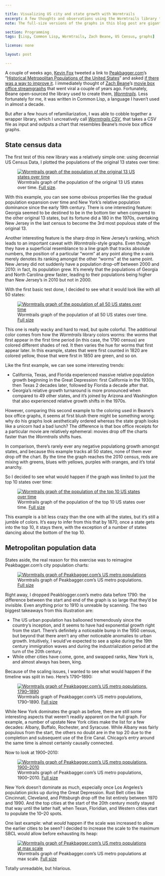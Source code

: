 ```yaml
---

title: Visualizing US city and state growth with Wormtrails
excerpt: A few thoughts and observations using the Wormtrails library to visualize US census data.
note: The full-size versions of the graphs in this blog post are gigantic and very mobile unfriendly. You’ve been warned!

section: Programming
tags: [Lisp, Common Lisp, Wormtrails, Zach Beane, US Census, graphs]

license: none

layout: post

---
```


A couple of weeks ago, [Kevin Fox][1] tweeted a link to [Peakbagger.com][2]’s “[Historical Metropolitan Populations of the United States][3]” and asked [if there was a way to improve it][4]. I immediately thought of [Zach Beane][5]’s [movie box office streamgraphs][6] that went viral a couple of years ago. Fortunately, Beane open-sourced the library used to create them, [*Wormtrails*][7]. Less fortunately for me, it was written in Common Lisp, a language I haven’t used in almost a decade.

But after a few hours of refamiliarization, I was able to cobble together a wrapper library, which I uncreatively call [*Wormtrails CSV*][8], that takes a CSV file as input and outputs a chart that resembles Beane’s movie box office graphs.

## State census data

The first test of this new library was a relatively simple one: using decennial US Census Data, I plotted the populations of the original 13 states over time:

<figure>
    <a href="original-13-states"><img src="/assets/images/wormtrails/states-original-13-thumb.png" alt="Wormtrails graph of the population of the original 13 US states over time"></a>
    <figcaption>Wormtrails graph of the population of the original 13 US states over time. <a href="original-13-states">Full size</a>.</figcaption>
</figure>

With this example, you can see some obvious properties like the gradual population expansion over time and New York’s relative population dominance since the early 19th century. There is one interesting feature: Georgia seemed to be destined to be in the bottom tier when compared to the other original 13 states, but its fortune did a 180 in the 1970s, overtaking New Jersey in the last census to become the 3rd most populous state of the original 13.

Another interesting feature is the sharp drop in New Jersey’s ranking, which leads to an important caveat with *Wormtrails*-style graphs. Even though they have a superficial resemblance to a line graph that tracks absolute numbers, the position of a particular “worm” at any point along the x-axis merely denotes its ranking amongst the other “worms” at the same point. New Jersey did not suddenly have a population drop-off between 2000 and 2010: in fact, its population grew. It’s merely that the populations of Georgia and North Carolina grew faster, leading to their populations being higher than New Jersey’s in 2010 but not in 2000.

With the first basic test done, I decided to see what it would look like with all 50 states:

<figure>
    <a href="all-states"><img src="/assets/images/wormtrails/states-thumb.png" alt="Wormtrails graph of the population of all 50 US states over time"></a>
    <figcaption>Wormtrails graph of the population of all 50 US states over time. <a href="all-states">Full size</a></figcaption>
</figure>

This one is really wacky and hard to read, but quite colorful. The additional color comes from how the *Wormtrails* library colors worms: the worms that first appear in the first time period (in this case, the 1790 census) are colored different shades of red. It then varies the hue for worms that first appear later. In this example, states that were first counted in 1820 are colored yellow, those that were first in 1850 are green, and so on.

Like the first example, we can see some interesting trends:

* California, Texas, and Florida experienced massive relative population growth beginning in the Great Depression: first California in the 1930s, then Texas 2 decades later, followed by Florida a decade after that.
* Georgia’s relative growth turnaround is more pronounced when compared to 49 other states, and it’s joined by Arizona and Washington that also experienced relative growth shifts in the 1970s.

However, comparing this second example to the coloring used in Beane‘s box office graphs, it seems at first blush there might be something wrong: why do his graphs look aesthetically ordered whereas the state graph looks like a unicorn had a bad lunch? The difference is that box office receipts for a particular movie are relatively ephemeral: movies drop off the charts faster than the *Wormtrails* shifts hues.

In comparison, there’s rarely ever any negative populationg growth amongst states, and because this example tracks all 50 states, none of them ever drop off the chart. By the time the graph reaches the 2010 census, reds are mixing with greens, blues with yellows, purples with oranges, and it’s total anarchy.

So I decided to see what would happen if the graph was limited to just the top 10 states over time:

<figure>
    <a href="top-10-states"><img src="/assets/images/wormtrails/states-top-10-thumb.png" alt="Wormtrails graph of the population of the top 10 US states over time"></a>
    <figcaption>Wormtrails graph of the population of the top 10 US states over time. <a href="top-10-states">Full size</a></figcaption>
</figure>

This example is a bit less crazy than the one with all the states, but it’s still a jumble of colors. It’s easy to infer from this that by 1870, once a state gets into the top 10, it stays there, with the exception of a number of states dancing about the bottom of the top 10.

## Metropolitan population data

States aside, the real reason for this exercise was to reimagine Peakbagger.com’s city population charts:

<figure>
    <a href="peakbagger-cities"><img src="/assets/images/wormtrails/peakbagger-cities-thumb.png" alt="Wormtrails graph of Peakbagger.com’s US metro populations"></a>
    <figcaption>Wormtrails graph of Peakbagger.com’s US metro populations. <a href="peakbagger-cities">Full size</a></figcaption>
</figure>

Right away, I dropped Peakblogger.com’s metro data before 1790: the difference between the start and end of the graph is so large that they’d be invisible. Even anything prior to 1910 is unreable by scanning. The two biggest takeaways from this illustration are:

* The US urban population has ballooned tremendously since the country’s inception, and it seems to have had exponential growth right from the start. There’s definitely a noticeable bump in the 1950 census, but beyond that there aren’t any other noticeable anomalies to urban growth. Intuitively, I would’ve expected to see a spike during the 19th century immigration waves and during the industrialization period at the turn of the 20th century.
* While other cities have come, gone, and swapped ranks, New York is, and almost always has been, king.

Because of the scaling issues, I wanted to see what would happen if the timeline was split in two. Here’s 1790–1890:

<figure>
    <a href="peakbagger-cities-1790-1890"><img src="/assets/images/wormtrails/peakbagger-cities-1790-1890-thumb.png" alt="Wormtrails graph of Peakbagger.com’s US metro populations, 1790–1890"></a>
    <figcaption>Wormtrails graph of Peakbagger.com’s US metro populations, 1790–1890. <a href="peakbagger-cities-1790-1890">Full size</a></figcaption>
</figure>

While New York dominates the graph as before, there are still some interesting aspects that weren’t readily apparent on the full graph. For example, a number of upstate New York cities make the list for a few decades: Albany, Buffalo, Rochester, and Syracuse. While Albany was fairly populous from the start, the others no doubt are in the top 20 due to the completion and subsequent use of the Erie Canal. Chicago’s entry around the same time is almost certainly causally connected.

Now to look at 1900–2010:

<figure>
    <a href="peakbagger-cities-1900-2010"><img src="/assets/images/wormtrails/peakbagger-cities-1900-2010-thumb.png" alt="Wormtrails graph of Peakbagger.com’s US metro populations, 1900–2010"></a>
    <figcaption>Wormtrails graph of Peakbagger.com’s US metro populations, 1900–2010. <a href="peakbagger-cities-1900-2010">Full size</a></figcaption>
</figure>

New York doesn’t dominate as much, especially once Los Angeles’s population picks up during the Great Depression. Rust Belt cities like Cincinnati, Cleveland, and Pittsburgh drop off the list entirely between 1970 and 1990. And the top cities at the start of the 20th century mostly stayed that way until the latter half, when Texan, Floridian, and Western cities start to populate the 10–20 spots.

One last example: what *would* happen if the scale was increased to allow the earlier cities to be seen? I decided to increase the scale to the maximum SBCL would allow before exhausting its heap:

<figure>
    <a href="peakbagger-cities-full-scale"><img src="/assets/images/wormtrails/peakbagger-cities-full-scale-thumb.png" alt="Wormtrails graph of Peakbagger.com’s US metro populations at max scale"></a>
    <figcaption>Wormtrails graph of Peakbagger.com’s US metro populations at max scale. <a href="peakbagger-cities-full-scale">Full size</a></figcaption>
</figure>

Totally unreadable, but hilarious.

[1]: http://fury.com "Kevin Fox’s website"
[2]: http://peakbagger.com
[3]: http://www.peakbagger.com/pbgeog/histmetropop.aspx "Historical Metropolitan Populations of the United States"
[4]: https://twitter.com/kfury/status/424368704948686848 "Kevin Fox’s tweet about Peakbagger.com’s charts"
[5]: http://xach.com "Zach Beane’s website"
[6]: http://www.xach.com/moviecharts/ "Movie box office charts"
[7]: https://github.com/xach/wormtrails "Wormtrails repository on GitHub"
[8]: http://marktrapp.com/projects/wormtrails-csv/ "Wormtrails CSV project page"

